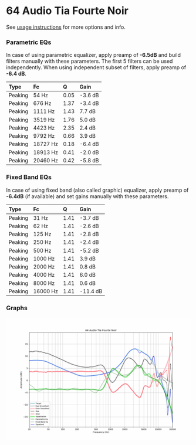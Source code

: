 # 64 Audio Tia Fourte Noir
See [usage instructions](https://github.com/jaakkopasanen/AutoEq#usage) for more options and info.

### Parametric EQs
In case of using parametric equalizer, apply preamp of **-6.5dB** and build filters manually
with these parameters. The first 5 filters can be used independently.
When using independent subset of filters, apply preamp of **-6.4 dB**.

| Type    | Fc       |    Q | Gain    |
|:--------|:---------|:-----|:--------|
| Peaking | 54 Hz    | 0.05 | -3.6 dB |
| Peaking | 676 Hz   | 1.37 | -3.4 dB |
| Peaking | 1111 Hz  | 1.43 | 7.7 dB  |
| Peaking | 3519 Hz  | 1.76 | 5.0 dB  |
| Peaking | 4423 Hz  | 2.35 | 2.4 dB  |
| Peaking | 9792 Hz  | 0.66 | 3.9 dB  |
| Peaking | 18727 Hz | 0.18 | -6.4 dB |
| Peaking | 18913 Hz | 0.41 | -2.0 dB |
| Peaking | 20460 Hz | 0.42 | -5.8 dB |

### Fixed Band EQs
In case of using fixed band (also called graphic) equalizer, apply preamp of **-6.4dB**
(if available) and set gains manually with these parameters.

| Type    | Fc       |    Q | Gain     |
|:--------|:---------|:-----|:---------|
| Peaking | 31 Hz    | 1.41 | -3.7 dB  |
| Peaking | 62 Hz    | 1.41 | -2.6 dB  |
| Peaking | 125 Hz   | 1.41 | -2.8 dB  |
| Peaking | 250 Hz   | 1.41 | -2.4 dB  |
| Peaking | 500 Hz   | 1.41 | -5.2 dB  |
| Peaking | 1000 Hz  | 1.41 | 3.9 dB   |
| Peaking | 2000 Hz  | 1.41 | 0.8 dB   |
| Peaking | 4000 Hz  | 1.41 | 6.0 dB   |
| Peaking | 8000 Hz  | 1.41 | 0.6 dB   |
| Peaking | 16000 Hz | 1.41 | -11.4 dB |

### Graphs
![](./64%20Audio%20Tia%20Fourte%20Noir.png)